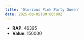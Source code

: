 ```yaml
---
title: 'Glorious Pink Party Queen'
date: 2025-08-05T00:00:00Z
---
```

- **RAP**: 46395
- **Value**: 150000
